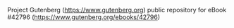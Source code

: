 Project Gutenberg (https://www.gutenberg.org) public repository for eBook #42796 (https://www.gutenberg.org/ebooks/42796)
